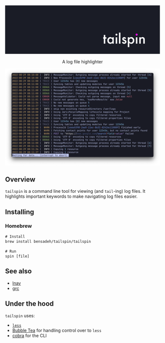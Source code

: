 <p align="center">
  <img src="assets/logo-new.png" width="600"/>
</p>

<p align="center">
A log file highlighter
</p>

<p align="center">
  <img src="assets/example.png" width="700"/>
</p>

## Overview

`tailspin` is a command line tool for viewing (and `tail`-ing) log files. It highlights important keywords to make
navigating log files easier.

## Installing

### Homebrew

```console
# Install
brew install bensadeh/tailspin/tailspin

# Run
spin [file]
```

## See also

* [lnav](https://github.com/tstack/lnav)
* [grc](https://github.com/garabik/grc)

## Under the hood

`tailspin` uses:

* [`less`](http://greenwoodsoftware.com/less/)
* [Bubble Tea](https://github.com/charmbracelet/bubbletea) for handling control over to `less`
* [cobra](https://github.com/spf13/cobra) for the CLI